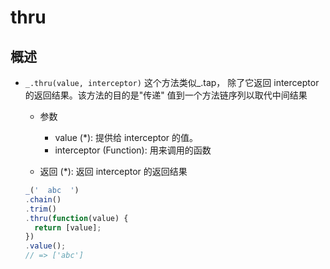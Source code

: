 # thru

## 概述

+ `_.thru(value, interceptor)` 这个方法类似_.tap， 除了它返回 interceptor 的返回结果。该方法的目的是"传递" 值到一个方法链序列以取代中间结果

  + 参数

    + value (*): 提供给 interceptor 的值。
    + interceptor (Function): 用来调用的函数

  + 返回 (*): 返回 interceptor 的返回结果

  ```js
  _('  abc  ')
  .chain()
  .trim()
  .thru(function(value) {
    return [value];
  })
  .value();
  // => ['abc']
  ```
